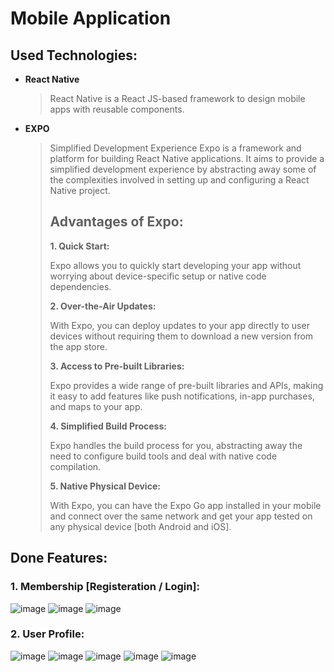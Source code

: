 # Mobile Application

## Used Technologies:
* **React Native**
  > React Native is a React JS-based framework to design mobile apps with reusable components.

* **EXPO**
  > Simplified Development Experience Expo is a framework and platform for building React Native applications.
  > It aims to provide a simplified development experience by abstracting away some of the complexities involved in setting up and
  > configuring a React Native project.
  >
  > Advantages of Expo:
  > ------------------
  > **1. Quick Start:**
  >
  >    Expo allows you to quickly start developing your app without worrying about device-specific setup or native code dependencies.
  >
  > **2. Over-the-Air Updates:**
  >
  >    With Expo, you can deploy updates to your app directly to user devices without requiring them to download a new version from the app store.
  >
  > **3. Access to Pre-built Libraries:**
  >   
  >    Expo provides a wide range of pre-built libraries and APIs, making it easy to add features like push notifications, in-app purchases, and maps to your app.
  >
  > **4. Simplified Build Process:**
  >
  >    Expo handles the build process for you, abstracting away the need to configure build tools and deal with native code compilation.
  >
  > **5. Native Physical Device:**
  >
  >    With Expo, you can have the Expo Go app installed in your mobile and connect over the same network and get your app tested on any physical device [both Android and iOS].

## Done Features:
### 1.  **Membership [Registeration / Login]:**
![image](https://github.com/meh-land/Dr_Reports/assets/79084467/8459a415-4ff1-4090-91c1-282b3c87df55)
![image](https://github.com/meh-land/Dr_Reports/assets/79084467/224d7d6e-2c6b-407b-bf44-e86411b18691)
![image](https://github.com/meh-land/Dr_Reports/assets/79084467/4dcdec30-4234-47a5-b202-e5c7d73529fd)

### 2. **User Profile:**
![image](https://github.com/meh-land/Dr_Reports/assets/79084467/efa751b2-5214-41ab-905d-a11c7ae34137)
![image](https://github.com/meh-land/Dr_Reports/assets/79084467/82bdc35e-a7ac-40ba-a8ad-b2fcd3e64521)
![image](https://github.com/meh-land/Dr_Reports/assets/79084467/2e292109-9957-45e4-b52f-6010369af636)
![image](https://github.com/meh-land/Dr_Reports/assets/79084467/b1603515-25ea-4a05-bd65-6510f506c30a)
![image](https://github.com/meh-land/Dr_Reports/assets/79084467/c15d9b2b-dbb4-4bd7-afaa-a804a6a0a573)

